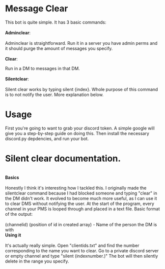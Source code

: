 # Message Clear
This bot is quite simple. It has 3 basic commands:
</br>
</br>
<b>Adminclear</b>:
<br>
<br>
Adminclear is straightforward. Run it in a server you have admin perms and it should purge the amount of messages you specify.
<br>
<br>
<b>Clear</b>:
<br>


Run in a DM to messages in that DM.
<br>
<br>
<b>Silentclear</b>:
<br>
<br>
Silent clear works by typing silent {index}. Whole purpose of this command is to not notify the user. More explanation below.

# Usage
First you're going to want to grab your discord token. A simple google will give you a step-by-step guide on doing this. Then install the necessary discord.py depdencies, and run your bot. 

# Silent clear documentation.

<br>
<b>Basics</b>
<br>
<br>
Honestly I think it's interesting how I tackled this. I originally made the silentclear command because I had blocked someone and typing "clear" in the DM didn't work. It evolved to become much more useful, as I can use it to clear DMS without notifying the user. At the start of the program, every channel in your PMS is looped through and placed in a text file. Basic format of the output:
<br>
<br>
(channelid) (position of id in created array) - Name of the person the DM is with

<br>
<b>Using it</b>
<br>
<br>
It's actually really simple. Open "clientids.txt" and find the number corresponding to the name you want to clear. Go to a private discord server or empty channel and type "silent (indexnumber.)" The bot will then silently delete in the range you specify.
